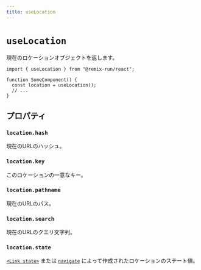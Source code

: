 ```yaml
---
title: useLocation
---
```


# `useLocation`

現在のロケーションオブジェクトを返します。

```tsx
import { useLocation } from "@remix-run/react";

function SomeComponent() {
  const location = useLocation();
  // ...
}
```

## プロパティ

### `location.hash`

現在のURLのハッシュ。

### `location.key`

このロケーションの一意なキー。

### `location.pathname`

現在のURLのパス。

### `location.search`

現在のURLのクエリ文字列。

### `location.state`

[`<Link state>`][link_component_state] または [`navigate`][navigate] によって作成されたロケーションのステート値。

[link_component_state]: ../components/link#state
[navigate]: ./use-navigate


